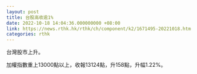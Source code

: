 ```yaml
---
layout: post
title: 台股高收逾1%
date: 2022-10-18 14:04:36.000000000 +08:00
link: https://news.rthk.hk/rthk/ch/component/k2/1671495-20221018.htm
categories: rthk
---
```


台灣股市上升。

加權指數重上13000點以上，收報13124點，升158點，升幅1.22%。
